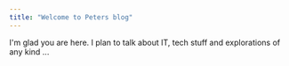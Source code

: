 ```yaml
---
title: "Welcome to Peters blog"
---
```


I'm glad you are here. I plan to talk about IT, tech stuff and explorations of any kind ...
